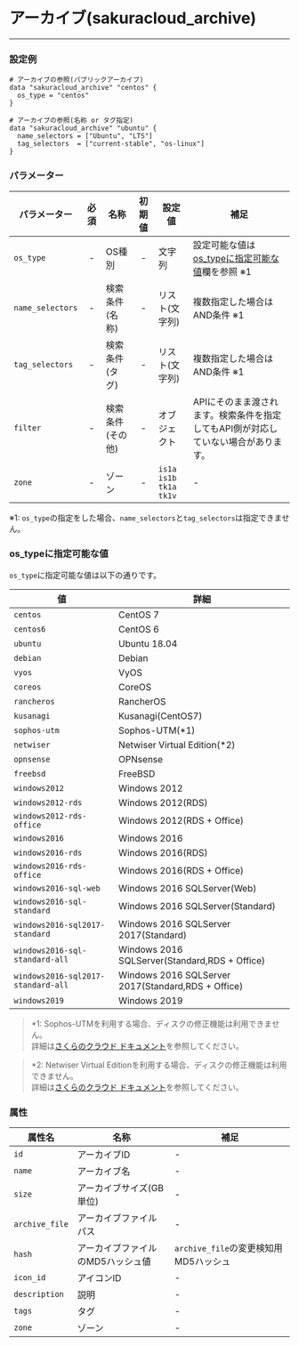 # アーカイブ(sakuracloud_archive)

---

### 設定例

```hcl
# アーカイブの参照(パブリックアーカイブ)
data "sakuracloud_archive" "centos" {
  os_type = "centos"
}

# アーカイブの参照(名称 or タグ指定)
data "sakuracloud_archive" "ubuntu" {
  name_selectors = ["Ubuntu", "LTS"]
  tag_selectors  = ["current-stable", "os-linux"]
}
```

### パラメーター

|パラメーター         |必須  |名称                |初期値     |設定値                    |補足                                          |
|-------------------|:---:|--------------------|:--------:|------------------------|----------------------------------------------|
| `os_type`         | -   | OS種別             | -        | 文字列                  | 設定可能な値は[os_typeに指定可能な値](#os_type)欄を参照 ※1 |
| `name_selectors`  | -   | 検索条件(名称)      | -        | リスト(文字列)           | 複数指定した場合はAND条件 ※1 |
| `tag_selectors`   | -   | 検索条件(タグ)      | -        | リスト(文字列)           | 複数指定した場合はAND条件 ※1 |
| `filter`          | -   | 検索条件(その他)    | -        | オブジェクト             | APIにそのまま渡されます。検索条件を指定してもAPI側が対応していない場合があります。 |
| `zone`            | -   | ゾーン | - | `is1a`<br />`is1b`<br />`tk1a`<br />`tk1v` | - |

※1: `os_type`の指定をした場合、`name_selectors`と`tag_selectors`は指定できません。

### os_typeに指定可能な値

`os_type`に指定可能な値は以下の通りです。

|値|詳細                                          |
|---------------------------|--------------------|
| `centos`                  | CentOS 7|
| `centos6`                  | CentOS 6|
| `ubuntu`                  | Ubuntu 18.04|
| `debian`                  | Debian |
| `vyos`                    | VyOS|
| `coreos`                  | CoreOS|
| `rancheros`               | RancherOS|
| `kusanagi`                | Kusanagi(CentOS7)|
| `sophos-utm`              | Sophos-UTM(*1)|
| `netwiser`                | Netwiser Virtual Edition(*2) |
| `opnsense`                | OPNsense |
| `freebsd`                 | FreeBSD|
| `windows2012`             | Windows 2012|
| `windows2012-rds`         | Windows 2012(RDS)|
| `windows2012-rds-office`  | Windows 2012(RDS + Office)|
| `windows2016`             | Windows 2016|
| `windows2016-rds`         | Windows 2016(RDS)|
| `windows2016-rds-office`  | Windows 2016(RDS + Office)|
| `windows2016-sql-web`     | Windows 2016 SQLServer(Web)|
| `windows2016-sql-standard`| Windows 2016 SQLServer(Standard)|
| `windows2016-sql2017-standard`| Windows 2016 SQLServer 2017(Standard)|
| `windows2016-sql-standard-all` | Windows 2016 SQLServer(Standard,RDS + Office)|
| `windows2016-sql2017-standard-all` | Windows 2016 SQLServer 2017(Standard,RDS + Office)|
| `windows2019`             | Windows 2019|

> *1: Sophos-UTMを利用する場合、ディスクの修正機能は利用できません。  
>     詳細は[さくらのクラウド ドキュメント](https://manual.sakura.ad.jp/cloud/os-packages/sophosutm.html)を参照してください。

> *2: Netwiser Virtual Editionを利用する場合、ディスクの修正機能は利用できません。  
>     詳細は[さくらのクラウド ドキュメント](https://manual.sakura.ad.jp/cloud/os-packages/netwiser/about.html)を参照してください。

### 属性

|属性名                | 名称                    | 補足                                        |
|---------------------|------------------------|--------------------------------------------|
| `id`                | アーカイブID             | -                                          |
| `name`              | アーカイブ名             | -         |
| `size`              | アーカイブサイズ(GB単位)  | -        |
| `archive_file`      | アーカイブファイルパス    | -          |
| `hash`              | アーカイブファイルのMD5ハッシュ値| `archive_file`の変更検知用MD5ハッシュ |
| `icon_id`           | アイコンID         |  - |
| `description`       | 説明  | -  |
| `tags`              | タグ | -  |
| `zone`              | ゾーン | -  |

